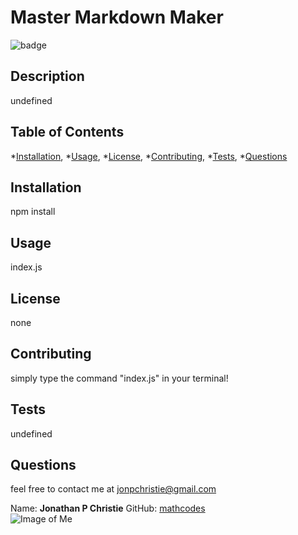 
# Master Markdown Maker

![badge](https://img.shields.io/badge/License-MIT-orange/)

## Description
undefined

## Table of Contents

*[Installation](#installation),
*[Usage](#usage),
*[License](#license),
*[Contributing](#contributing),
*[Tests](#tests),
*[Questions](#questions)

## Installation
npm install
## Usage
index.js
## License
none
## Contributing
simply type the command "index.js" in your terminal!
## Tests
undefined
## Questions
feel free to contact me at jonpchristie@gmail.com

Name: __Jonathan P Christie__
GitHub: [mathcodes](https://github.com/mathcodes)  
![Image of Me](https://avatars0.githubusercontent.com/u/17928947?v=4)
